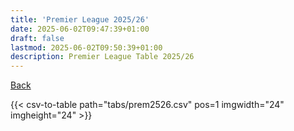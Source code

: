 ```yaml
---
title: 'Premier League 2025/26'
date: 2025-06-02T09:47:39+01:00
draft: false
lastmod: 2025-06-02T09:50:39+01:00
description: Premier League Table 2025/26
---
```


[Back](/csv-tables/)

{{< csv-to-table path="tabs/prem2526.csv" pos=1 imgwidth="24" imgheight="24" >}}